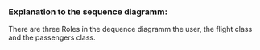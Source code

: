 ### Explanation to the sequence diagramm:

There are three Roles in the dequence diagramm the user, the flight class and the passengers class.
